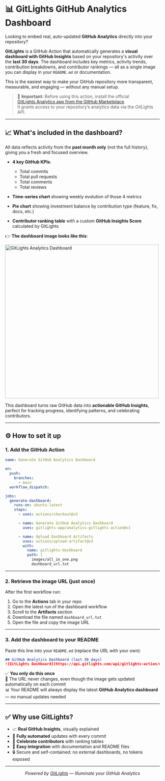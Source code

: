 # 📊 GitLights GitHub Analytics Dashboard

Looking to embed real, auto-updated **GitHub Analytics** directly into your repository?

**GitLights** is a GitHub Action that automatically generates a **visual dashboard with GitHub Insights** based on your repository's activity over the **last 30 days**. The dashboard includes key metrics, activity trends, contribution breakdowns, and contributor rankings — all as a single image you can display in your `README.md` or documentation.

This is the easiest way to make your GitHub repository more transparent, measurable, and engaging — without any manual setup.

> 🧩 **Important:** Before using this action, install the official  
> [GitLights Analytics app from the GitHub Marketplace](https://github.com/marketplace/gitlights-analytics).  
> It grants access to your repository’s analytics data via the GitLights API.

---

## 📈 What's included in the dashboard?

All data reflects activity from the **past month only** (not the full history), giving you a fresh and focused overview.

- **4 key GitHub KPIs**:
  - Total commits
  - Total pull requests
  - Total comments
  - Total reviews

- **Time-series chart** showing weekly evolution of those 4 metrics
- **Pie chart** showing investment balance by contribution type (feature, fix, docs, etc.)
- **Contributor ranking table** with a custom **GitHub Insights Score** calculated by GitLights

👉 **The dashboard image looks like this**:

<img src="https://api.gitlights.com/api/gitlights-action/dashboard-image/SZCQyg7XRDo1bz0tfvBB_mXN_ovxk8fZK2cHo8j90YRScDQSprfl2yZwRxZwtIstylddboqKDyJDJzH0H452n5dbJ8jQ-b8PX4If5bqDEZCRsMcDN6HbQdjq" alt="GitLights Analytics Dashboard" width="500" />

This dashboard turns raw GitHub data into **actionable GitHub Insights**, perfect for tracking progress, identifying patterns, and celebrating contributors.

---

## ⚙️ How to set it up

### 1. Add the GitHub Action

```yaml
name: Generate GitHub Analytics Dashboard

on:
  push:
    branches:
      - main
  workflow_dispatch:

jobs:
  generate-dashboard:
    runs-on: ubuntu-latest
    steps:
      - uses: actions/checkout@v3

      - name: Generate GitHub Analytics Dashboard
        uses: gitlights-app/analytics-gitlights-action@v1

      - name: Upload Dashboard Artifacts
        uses: actions/upload-artifact@v3
        with:
          name: gitlights-dashboard
          path: |
            images/all_in_one.png
            dashboard_url.txt
```

---

### 2. Retrieve the image URL (just once)

After the first workflow run:

1. Go to the **Actions** tab in your repo
2. Open the latest run of the dashboard workflow
3. Scroll to the **Artifacts** section
4. Download the file named `dashboard_url.txt`
5. Open the file and copy the image URL

---

### 3. Add the dashboard to your README

Paste this line into your `README.md` (replace the URL with your own):

```markdown
## GitHub Analytics Dashboard (last 30 days)
![GitLights Dashboard](https://api.gitlights.com/api/gitlights-action/dashboard-image/your_image_id)
```

✅ **You only do this once**  
🔁 The URL never changes, even though the image gets updated automatically on each commit  
📊 Your README will always display the latest **GitHub Analytics dashboard** — no manual updates needed

---

## ✅ Why use GitLights?

- 📈 **Real GitHub Insights**, visually explained
- 🔄 **Fully automated** updates with every commit
- 👥 **Celebrate contributors** with ranking tables
- 📎 **Easy integration** with documentation and README files
- 🔒 Secure and self-contained: no external dashboards, no tokens exposed

---

<p align="center">
  <i>Powered by <a href="https://github.com/gitlights-app">GitLights</a> — Illuminate your GitHub Analytics</i>
</p>